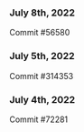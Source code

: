 ### July 8th, 2022

Commit #56580

### July 5th, 2022

Commit #314353


### July 4th, 2022

Commit #72281
